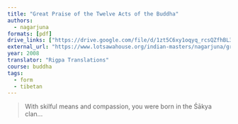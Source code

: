 ```yaml
---
title: "Great Praise of the Twelve Acts of the Buddha"
authors:
  - nagarjuna
formats: [pdf]
drive_links: ["https://drive.google.com/file/d/1zt5C6xy1oqyq_rcsQZfhBL34_7EDw6Vu/view?usp=drivesdk"]
external_url: "https://www.lotsawahouse.org/indian-masters/nagarjuna/great-praise-twelve-acts-buddha"
year: 2008
translator: "Rigpa Translations"
course: buddha
tags:
  - form
  - tibetan
---
```


> With skilful means and compassion, you were born in the Śākya clan...

